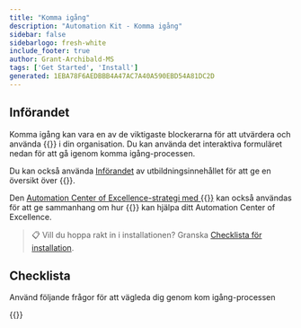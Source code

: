 ```yaml
---
title: "Komma igång"
description: "Automation Kit - Komma igång"
sidebar: false
sidebarlogo: fresh-white
include_footer: true
author: Grant-Archibald-MS
tags: ['Get Started', 'Install']
generated: 1EBA78F6AEDBBB4A47AC7A40A590EBD54A81DC2D
---
```


## Införandet

Komma igång kan vara en av de viktigaste blockerarna för att utvärdera och använda {{<product-name>}} i din organisation. Du kan använda det interaktiva formuläret nedan för att gå igenom komma igång-processen.

Du kan också använda [Införandet](https://learn.microsoft.com/power-automate/guidance/automation-kit/overview/introduction) av utbildningsinnehållet för att ge en översikt över {{<product-name>}}.

Den [Automation Center of Excellence-strategi med {{<product-name>}}](https://learn.microsoft.com/power-automate/guidance/automation-kit/overview/automation-coe-strategy) kan också användas för att ge sammanhang om hur {{<product-name>}} kan hjälpa ditt Automation Center of Excellence.

> 📋 Vill du hoppa rakt in i installationen? Granska [Checklista för installation](/sv/get-started/install-checklist).

## Checklista

Använd följande frågor för att vägleda dig genom kom igång-processen

{{<questions name="/content/sv/checklist.json" completed="Tack för att du kommer igång feedback" showNavigationButtons="false" locale="sv">}}
